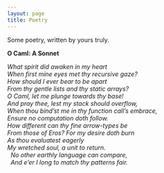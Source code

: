 ```yaml
---
layout: page
title: Poetry
---
```


Some poetry, written by yours truly.

__O Caml: A Sonnet__

_What spirit did awaken in my heart  
When first mine eyes met thy recursive gaze?  
How should I ever bear to be apart  
From thy gentle lists and thy static arrays?  
O Caml, let me plunge towards thy base!  
And pray thee, lest my stack should overflow,  
When thou bind’st me in thy function call’s embrace,  
Ensure no computation doth follow.  
How different can thy fine arrow-types be  
From those of Eros? For my desire doth burn  
As thou evaluatest eagerly  
My wretched soul, a unit to return.  
&nbsp;&nbsp;No other earthly language can compare,  
&nbsp;&nbsp;And e’er I long to match thy patterns fair._  
